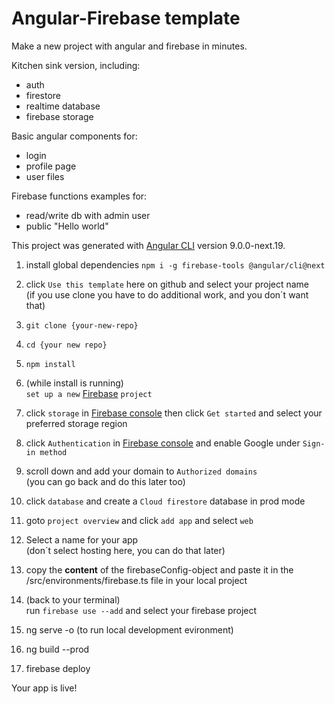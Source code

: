 # Angular-Firebase template

Make a new project with angular and firebase in minutes.

Kitchen sink version, including:  
  * auth
  * firestore
  * realtime database
  * firebase storage

Basic angular components for:
  * login
  * profile page
  * user files

Firebase functions examples for:  
  * read/write db with admin user
  * public "Hello world"

This project was generated with [Angular CLI](https://github.com/angular/angular-cli) version 9.0.0-next.19.

1. install global dependencies `npm i -g firebase-tools @angular/cli@next`

0. click `Use this template` here on github and select your project name  
(if you use clone you have to do additional work, and you don´t want that)

0. `git clone {your-new-repo}`

0. `cd {your new repo}`

0. `npm install`

0. (while install is running)  
 `set up a new` [Firebase](https://console.firebase.google.com/) `project`  

0. click `storage` in [Firebase console](https://console.firebase.google.com/) then click `Get started` and select your preferred storage region

0. click `Authentication` in [Firebase console](https://console.firebase.google.com/) and enable Google under `Sign-in method`

0. scroll down and add your domain to `Authorized domains`  
(you can go back and do this later too)

0. click `database` and create a `Cloud firestore` database in prod mode

0. goto `project overview` and click `add app` and select `web`

0. Select a name for your app  
(don´t select hosting here, you can do that later)

0. copy the __content__ of the firebaseConfig-object and paste it in the /src/environments/firebase.ts file in your local project

0. (back to your terminal)  
run `firebase use --add` and select your firebase project

0. ng serve -o (to run local development evironment)

0. ng build --prod

0. firebase deploy

Your app is live!
